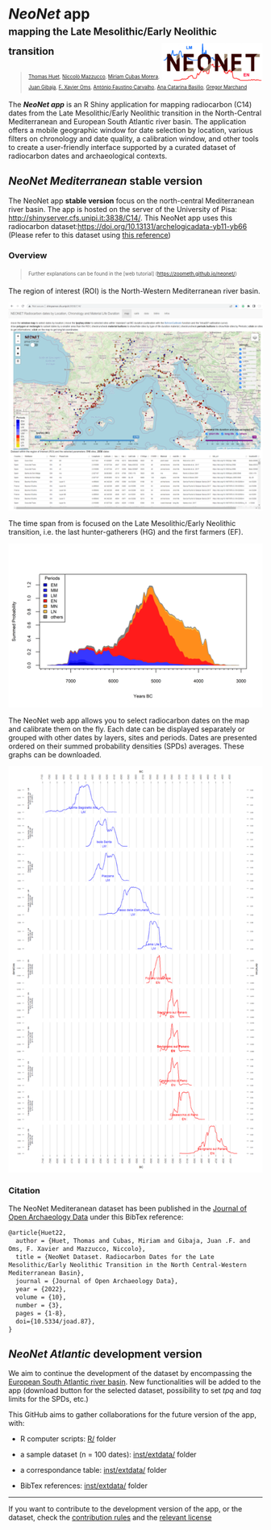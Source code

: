 # ***NeoNet*** app <br> <sub><sup>mapping the Late Mesolithic/Early Neolithic transition </sup></sub><img src="doc/img/neonet.png" width='200px' align="right"/>
> <sub><sup>[Thomas Huet](mailto:thomas.huet@arch.ox.ac.uk), [Niccolò Mazzucco](mailto:niccolo.mazzucco@unipi.it), [Miriam Cubas Morera](mailto:mcubas.morera@gmail.com), [Juan Gibaja](mailto:jfgibaja@gmail.com), [F. Xavier Oms](mailto:oms@ub.edu), [António Faustino Carvalho](mailto:a.faustino.carvalho@gmail.com), [Ana Catarina Basilio](mailto:catarinasbasilio@gmail.com), [Gregor Marchand](mailto:gregor.marchand@univ-rennes1.fr)</sup></sub>

The ***NeoNet app*** is an R Shiny application for mapping radiocarbon (C14) dates from the Late Mesolithic/Early Neolithic transition in the North-Central Mediterranean and European South Atlantic river basin. The application offers a mobile geographic window for date selection by location, various filters on chronology and date quality, a calibration window, and other tools to create a user-friendly interface supported by a curated dataset of radiocarbon dates and archaeological contexts. 

## *NeoNet Mediterranean* stable version

The NeoNet app **stable version** focus on the north-central Mediterranean river basin. The app is hosted on the server of the University of Pisa: <a href="http://shinyserver.cfs.unipi.it:3838/C14/" target="_blank">http://shinyserver.cfs.unipi.it:3838/C14/</a>. This NeoNet app uses this radiocarbon dataset:<a href="https://doi.org/10.13131/archelogicadata-yb11-yb66" target="_blank">https://doi.org/10.13131/archelogicadata-yb11-yb66</a> (Please refer to this dataset using [this reference](https://github.com/zoometh/neonet#citation))
 

### Overview
> <sub><sup>Further explanations can be found in the [web tutorial] (https://zoometh.github.io/neonet/)</sup></sub>
  
The region of interest (ROI) is the North-Western Mediterranean river basin.

![](doc/img/panel_map.png)
  
The time span from is focused on the Late Mesolithic/Early Neolithic transition, i.e. the last hunter-gatherers (HG) and the first farmers (EF).
  
![](doc/img/neonet_calib_spd.png)
  
The NeoNet web app allows you to select radiocarbon dates on the map and calibrate them on the fly. Each date can be displayed separately or grouped with other dates by layers, sites and periods. Dates are presented ordered on their summed probability densities (SPDs) averages. These graphs can be downloaded. 

![](doc/img/neonet_calib_example.png)
  
### Citation

The NeoNet Mediteranean dataset has been published in the [Journal of Open Archaeology Data](https://openarchaeologydata.metajnl.com/) under this BibTex reference:

```
@article{Huet22,
  author = {Huet, Thomas and Cubas, Miriam and Gibaja, Juan .F. and Oms, F. Xavier and Mazzucco, Niccolo},
  title = {NeoNet Dataset. Radiocarbon Dates for the Late Mesolithic/Early Neolithic Transition in the North Central-Western Mediterranean Basin},
  journal = {Journal of Open Archaeology Data},
  year = {2022},
  volume = {10},
  number = {3},
  pages = {1-8},
  doi={10.5334/joad.87},
}
```
## *NeoNet Atlantic* development version

We aim to continue the development of the dataset by encompassing the <a href="https://zoometh.github.io/neonet/doc/img/neonet_atl.html" target="_blank">European South Atlantic river basin</a>. New functionalities will be added to the app (download button for the selected dataset, possibility to set *tpq* and *taq* limits for the SPDs, etc.)
  
This GitHub aims to gather collaborations for the future version of the app, with:
 
* R computer scripts: [R/](https://github.com/zoometh/neonet/tree/main/R) folder

* a sample dataset (n = 100 dates): [inst/extdata/](https://github.com/zoometh/neonet/tree/main/inst/extdata) folder

* a correspondance table: [inst/extdata/](https://github.com/zoometh/neonet/tree/main/inst/extdata) folder

* BibTex references: [inst/extdata/](https://github.com/zoometh/neonet/tree/main/inst/extdata) folder

---

If you want to contribute to the development version of the app, or the dataset, check the [contribution rules](https://github.com/zoometh/neonet/blob/master/github/CONTRIBUTING.md) and the [relevant license](https://github.com/zoometh/neonet/blob/master/LICENSE)


  
